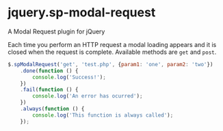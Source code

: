 # jquery.sp-modal-request
A Modal Request plugin for jQuery

Each time you perform an HTTP request a modal loading appears and it is closed when the request is complete. Available methods are `get` and `post`.

```JavaScript
$.spModalRequest('get', 'test.php', {param1: 'one', param2: 'two'})
    .done(function () {
        console.log('Success!');
    })
    .fail(function () {
        console.log('An error has ocurred');
    })
    .always(function () {
        console.log('This function is always called');
    });
```
